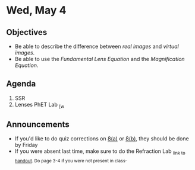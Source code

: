 Wed, May 4
=================== 
   
    
Objectives    
------------    
- Be able to describe the difference between *real images* and *virtual images*.
- Be able to use the *Fundamental Lens Equation* and the *Magnification Equation*.
  
Agenda      
---------      
1. SSR
2. Lenses PhET Lab <sub>[w

  
Announcements   
-------------    
- If you'd like to do quiz corrections on [8(a)][8a] or [8(b)][8b], they should be done by Friday
- If you were absent last time, make sure to do the Refraction Lab <sub>link to [handout](https://avon.schoology.com/course/5138386979/materials/gp/5899818972). Do page 3-4 if you were not present in class</sub>.

[8a]: https://avon.schoology.com/assignment/5753491359/
[8b]: https://avon.schoology.com/assignment/5855600085/


<!--stackedit_data:
eyJoaXN0b3J5IjpbLTEzNzc1NzMwNzIsLTE5OTA0NzU3OTAsMT
kzNTQyMjc3LC00Nzc4NTI3ODQsLTk0NTQ4NjM4MSwxMTE3NDk2
MDY0LDg2NTU2NDkwNiwtMTQwNTc3MTk1MiwtMzE5ODg0NzQ4LD
E1MzMyMTI4ODQsLTIwNzk5MDE3NTEsODA3Nzg0Mzg4LDQyODcz
MzE1OSwxNzQ4MDAzNDM3LC0xODk1MjQzMTQyLDEyOTE5MTUwND
IsMTg4MTUzMjU0NCw4Nzk4MDY0MzcsLTg1NDE3OTAwNCwxNDQ2
NjY2OTU4XX0=
-->